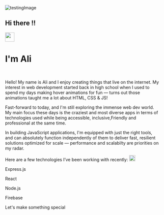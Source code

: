 

<img  src="https://user-images.githubusercontent.com/71938087/158254422-90d114b9-2857-4a97-ac0c-2d3c80216a28.jpg" alt='testingImage'/>
<br/>
<h2>Hi there !!</h2> <span> <img src="https://raw.githubusercontent.com/MartinHeinz/MartinHeinz/master/wave.gif" width="30px"> </h3></span>

<h1>I'm Ali </h1>
<br/>
<div>
  <p>
  Hello! My name is Ali and I enjoy creating things that live on the internet. My interest in web development started back in high school when I used to spend my days making hover animations for fun — turns out those animations taught me a lot about HTML, CSS & JS!


Fast-forward to today, and I'm still exploring the immense web dev world. My main focus these days is the craziest and most diverse apps in terms of technologies used while being accessible, inclusive,Friendly and professional at the same time.


In building JavaScript applications, I'm equipped with just the right tools, and can absolutely function independently of them to deliver fast, resilient solutions optimized for scale — performance and scalabilty are priorities on my radar.


Here are a few technologies I’ve been working with recently:
    <img src='https://cdn.freelogovectors.net/wp-content/uploads/2022/01/express-logo-freelogovectors.net_.png'  width="20px"/>

 Express.js

 React

 Node.js

 Firebase



Let's make something special


  </p>
  </div>
